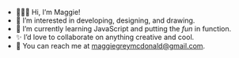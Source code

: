 - 👩🏻‍💻 Hi, I’m Maggie!
- 💭 I’m interested in developing, designing, and drawing.
- 🍄 I’m currently learning JavaScript and putting the *fun* in function.
- ✨ I’d love to collaborate on anything creative and cool.
- 💌 You can reach me at maggiegreymcdonald@gmail.com.

<!---
maggiegreymcd/maggiegreymcd is a ✨ special ✨ repository because its `README.md` (this file) appears on your GitHub profile.
You can click the Preview link to take a look at your changes.
--->
